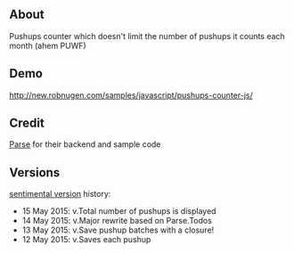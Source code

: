 ## About

Pushups counter which doesn't limit the number of pushups it counts each month (ahem PUWF)

## Demo

http://new.robnugen.com/samples/javascript/pushups-counter-js/

## Credit

[Parse](http://www.parse.com) for their backend and sample code

## Versions

[sentimental version](http://sentimentalversioning.org/) history:

* 15 May 2015: v.Total number of pushups is displayed
* 14 May 2015: v.Major rewrite based on Parse.Todos
* 13 May 2015: v.Save pushup batches with a closure!
* 12 May 2015: v.Saves each pushup

